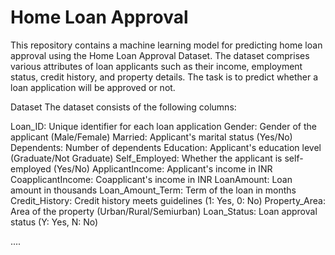 # Home Loan Approval 
This repository contains a machine learning model for predicting home loan approval using the Home Loan Approval Dataset. The dataset comprises various attributes of loan applicants such as their income, employment status, credit history, and property details. The task is to predict whether a loan application will be approved or not.

Dataset
The dataset consists of the following columns:

Loan_ID: Unique identifier for each loan application
Gender: Gender of the applicant (Male/Female)
Married: Applicant's marital status (Yes/No)
Dependents: Number of dependents
Education: Applicant's education level (Graduate/Not Graduate)
Self_Employed: Whether the applicant is self-employed (Yes/No)
ApplicantIncome: Applicant's income in INR
CoapplicantIncome: Coapplicant's income in INR
LoanAmount: Loan amount in thousands
Loan_Amount_Term: Term of the loan in months
Credit_History: Credit history meets guidelines (1: Yes, 0: No)
Property_Area: Area of the property (Urban/Rural/Semiurban)
Loan_Status: Loan approval status (Y: Yes, N: No)

....